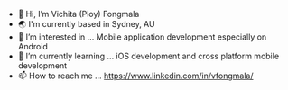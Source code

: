 - 👋 Hi, I’m Vichita (Ploy) Fongmala
- 🌏 I'm currently based in Sydney, AU
- 👀 I’m interested in ... Mobile application development especially on Android
- 🌱 I’m currently learning ... iOS development and cross platform mobile development
- 📫 How to reach me ... https://www.linkedin.com/in/vfongmala/

<!---
vfongmala/vfongmala is a ✨ special ✨ repository because its `README.md` (this file) appears on your GitHub profile.
You can click the Preview link to take a look at your changes.
--->
